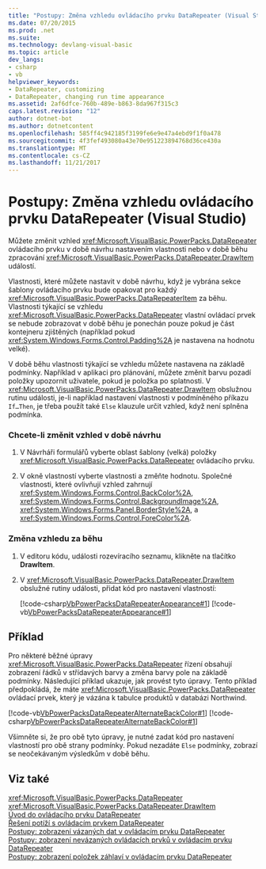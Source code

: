 ```yaml
---
title: "Postupy: Změna vzhledu ovládacího prvku DataRepeater (Visual Studio)"
ms.date: 07/20/2015
ms.prod: .net
ms.suite: 
ms.technology: devlang-visual-basic
ms.topic: article
dev_langs:
- csharp
- vb
helpviewer_keywords:
- DataRepeater, customizing
- DataRepeater, changing run time appearance
ms.assetid: 2af6dfce-760b-489e-b863-8da967f315c3
caps.latest.revision: "12"
author: dotnet-bot
ms.author: dotnetcontent
ms.openlocfilehash: 585ff4c942185f3199fe6e9e47a4ebd9f1f0a478
ms.sourcegitcommit: 4f3fef493080a43e70e951223894768d36ce430a
ms.translationtype: MT
ms.contentlocale: cs-CZ
ms.lasthandoff: 11/21/2017
---
```

# <a name="how-to-change-the-appearance-of-a-datarepeater-control-visual-studio"></a>Postupy: Změna vzhledu ovládacího prvku DataRepeater (Visual Studio)
Můžete změnit vzhled <xref:Microsoft.VisualBasic.PowerPacks.DataRepeater> ovládacího prvku v době návrhu nastavením vlastnosti nebo v době běhu zpracování <xref:Microsoft.VisualBasic.PowerPacks.DataRepeater.DrawItem> událostí.  
  
 Vlastnosti, které můžete nastavit v době návrhu, když je vybrána sekce šablony ovládacího prvku bude opakovat pro každý <xref:Microsoft.VisualBasic.PowerPacks.DataRepeaterItem> za běhu. Vlastnosti týkající se vzhledu <xref:Microsoft.VisualBasic.PowerPacks.DataRepeater> vlastní ovládací prvek se nebude zobrazovat v době běhu je ponechán pouze pokud je část kontejneru zjištěných (například pokud <xref:System.Windows.Forms.Control.Padding%2A> je nastavena na hodnotu velké).  
  
 V době běhu vlastnosti týkající se vzhledu můžete nastavena na základě podmínky. Například v aplikaci pro plánování, můžete změnit barvu pozadí položky upozornit uživatele, pokud je položka po splatnosti. V <xref:Microsoft.VisualBasic.PowerPacks.DataRepeater.DrawItem> obslužnou rutinu události, je-li například nastavení vlastnosti v podmíněného příkazu `If…Then`, je třeba použít také `Else` klauzule určit vzhled, když není splněna podmínka.  
  
### <a name="to-change-the-appearance-at-design-time"></a>Chcete-li změnit vzhled v době návrhu  
  
1.  V Návrháři formulářů vyberte oblast šablony (velká) položky <xref:Microsoft.VisualBasic.PowerPacks.DataRepeater> ovládacího prvku.  
  
2.  V okně vlastností vyberte vlastnosti a změňte hodnotu. Společné vlastnosti, které ovlivňují vzhled zahrnují <xref:System.Windows.Forms.Control.BackColor%2A>, <xref:System.Windows.Forms.Control.BackgroundImage%2A>, <xref:System.Windows.Forms.Panel.BorderStyle%2A>, a <xref:System.Windows.Forms.Control.ForeColor%2A>.  
  
### <a name="to-change-the-appearance-at-run-time"></a>Změna vzhledu za běhu  
  
1.  V editoru kódu, události rozevíracího seznamu, klikněte na tlačítko **DrawItem**.  
  
2.  V <xref:Microsoft.VisualBasic.PowerPacks.DataRepeater.DrawItem> obslužné rutiny události, přidat kód pro nastavení vlastností:  
  
     [!code-csharp[VbPowerPacksDataRepeaterAppearance#1](../../../visual-basic/developing-apps/windows-forms/codesnippet/CSharp/how-to-change-the-appearance-of-a-datarepeater-control-visual-studio_1.cs)]
     [!code-vb[VbPowerPacksDataRepeaterAppearance#1](../../../visual-basic/developing-apps/windows-forms/codesnippet/VisualBasic/how-to-change-the-appearance-of-a-datarepeater-control-visual-studio_1.vb)]  
  
## <a name="example"></a>Příklad  
 Pro některé běžné úpravy <xref:Microsoft.VisualBasic.PowerPacks.DataRepeater> řízení obsahují zobrazení řádků v střídavých barvy a změna barvy pole na základě podmínky. Následující příklad ukazuje, jak provést tyto úpravy. Tento příklad předpokládá, že máte <xref:Microsoft.VisualBasic.PowerPacks.DataRepeater> ovládací prvek, který je vázána k tabulce produktů v databázi Northwind.  
  
 [!code-vb[VbPowerPacksDataRepeaterAlternateBackColor#1](../../../visual-basic/developing-apps/windows-forms/codesnippet/VisualBasic/how-to-change-the-appearance-of-a-datarepeater-control-visual-studio_2.vb)]
 [!code-csharp[VbPowerPacksDataRepeaterAlternateBackColor#1](../../../visual-basic/developing-apps/windows-forms/codesnippet/CSharp/how-to-change-the-appearance-of-a-datarepeater-control-visual-studio_2.cs)]  
  
 Všimněte si, že pro obě tyto úpravy, je nutné zadat kód pro nastavení vlastností pro obě strany podmínky. Pokud nezadáte `Else` podmínky, zobrazí se neočekávaným výsledkům v době běhu.  
  
## <a name="see-also"></a>Viz také  
 <xref:Microsoft.VisualBasic.PowerPacks.DataRepeater>  
 <xref:Microsoft.VisualBasic.PowerPacks.DataRepeater.DrawItem>  
 [Úvod do ovládacího prvku DataRepeater](../../../visual-basic/developing-apps/windows-forms/introduction-to-the-datarepeater-control-visual-studio.md)  
 [Řešení potíží s ovládacím prvkem DataRepeater](../../../visual-basic/developing-apps/windows-forms/troubleshooting-the-datarepeater-control-visual-studio.md)  
 [Postupy: zobrazení vázaných dat v ovládacím prvku DataRepeater](../../../visual-basic/developing-apps/windows-forms/how-to-display-bound-data-in-a-datarepeater-control-visual-studio.md)  
 [Postupy: zobrazení nevázaných ovládacích prvků v ovládacím prvku DataRepeater](../../../visual-basic/developing-apps/windows-forms/how-to-display-unbound-controls-in-a-datarepeater-control-visual-studio.md)  
 [Postupy: zobrazení položek záhlaví v ovládacím prvku DataRepeater](../../../visual-basic/developing-apps/windows-forms/how-to-display-item-headers-in-a-datarepeater-control-visual-studio.md)
